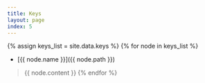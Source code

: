```yaml
---
title: Keys
layout: page
index: 5
---
```


{% assign keys_list = site.data.keys %}
{% for node in keys_list %}
  * [{{ node.name }}]({{ node.path }})

  > {{ node.content }}
{% endfor %}

